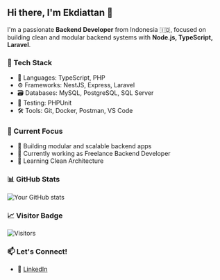 ## Hi there, I'm Ekdiattan 👋

I'm a passionate **Backend Developer** from Indonesia 🇮🇩, focused on building clean and modular backend systems with **Node.js, TypeScript, Laravel**.

### 🔧 Tech Stack
- 🧠 Languages: TypeScript, PHP
- ⚙️ Frameworks: NestJS, Express, Laravel
- 🗃️ Databases: MySQL, PostgreSQL, SQL Server
- 🧪 Testing: PHPUnit
- 🛠️ Tools: Git, Docker, Postman, VS Code

### 🚀 Current Focus
- 📌 Building modular and scalable backend apps
- 🔭 Currently working as Freelance Backend Developer
- 🌱 Learning Clean Architecture
### 📊 GitHub Stats
![Your GitHub stats](https://github-readme-stats.vercel.app/api?username=ekdiattan&show_icons=true&theme=radical&hide=stars)

### 📈 Visitor Badge
![Visitors](https://komarev.com/ghpvc/?username=ekdiattan&color=blue)

### 📫 Let's Connect!
- 💼 [LinkedIn](https://linkedin.com/in/hadyanyumaekdiattan)

